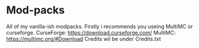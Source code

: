 # Mod-packs
All of my vanilla-ish modpacks.
Firstly i recommends you useing MultiMC or curseforge.
CurseForge: https://download.curseforge.com/
MultiMC: https://multimc.org/#Download
Credits wil be under Credits.txt
